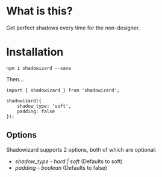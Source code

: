 # What is this?

Get perfect shadows every time for the non-designer.

# Installation

`npm i shadowizard --save`

Then...

```
import { shadowizard } from 'shadowizard';

shadowizard({
    shadow_type: 'soft',
    padding: false
});
```

## Options

Shadowizard supports 2 options, both of which are optional:

- _shadow_type_ - _hard | soft_ (Defaults to soft)
- _padding_ - _boolean_ (Defaults to false)
